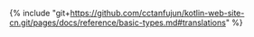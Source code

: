 {% include "git+https://github.com/cctanfujun/kotlin-web-site-cn.git/pages/docs/reference/basic-types.md#translations" %}
